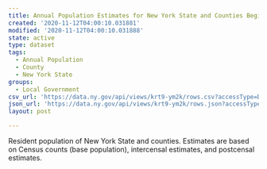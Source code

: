 ```yaml
---
title: Annual Population Estimates for New York State and Counties Beginning 1970
created: '2020-11-12T04:00:10.031881'
modified: '2020-11-12T04:00:10.031888'
state: active
type: dataset
tags:
  - Annual Population
  - County
  - New York State
groups:
  - Local Government
csv_url: 'https://data.ny.gov/api/views/krt9-ym2k/rows.csv?accessType=DOWNLOAD'
json_url: 'https://data.ny.gov/api/views/krt9-ym2k/rows.json?accessType=DOWNLOAD'
layout: post

---
```

Resident population of New York State and counties.  Estimates are based on Census counts (base population), intercensal estimates, and postcensal estimates.
